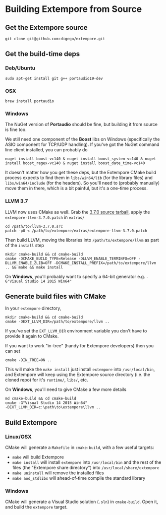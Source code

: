 # Building Extempore from Source

## Get the Extempore source

```
git clone git@github.com:digego/extempore.git
```

## Get the build-time deps

### Deb/Ubuntu

```
sudo apt-get install git g++ portaudio19-dev
```

### OSX

```
brew install portaudio
```

### Windows

The NuGet version of **Portaudio** should be fine, but building it
from source is fine too.

We still need one component of the **Boost** libs on Windows
(specifically the ASIO component for TCP/UDP handling). If you've got
the NuGet command line client installed, you can probably do

```
nuget install boost-vc140 & nuget install boost_system-vc140 & nuget install boost_regex-vc140 & nuget install boost_date_time-vc140
```

It doesn't matter how you get these deps, but the Extempore CMake
build process expects to find them in `libs/win64/lib` (for the
library files) and `libs/win64/include` (for the headers). So you'll
need to (probably manually) move them in there, which is a bit
painful, but it's a one-time process.

### LLVM 3.7

LLVM now uses CMake as well. Grab the
[3.7.0 source tarball](http://llvm.org/releases/download.html#3.7.0),
apply the `extempore-llvm-3.7.0.patch` in `extras/`

```
cd /path/to/llvm-3.7.0.src
patch -p0 < /path/to/extempore/extras/extempore-llvm-3.7.0.patch
```

Then build LLVM, moving the libraries into
`/path/to/extempore/llvm` as part of the `install` step

```
mkdir cmake-build && cd cmake-build
cmake -DCMAKE_BUILD_TYPE=Release -DLLVM_ENABLE_TERMINFO=OFF -DLLVM_ENABLE_ZLIB=OFF -DCMAKE_INSTALL_PREFIX=/path/to/extempore/llvm .. && make && make install
```

On **Windows**, you'll probably want to specify a 64-bit generator e.g.
`-G"Visual Studio 14 2015 Win64"`

## Generate build files with CMake

In your `extempore` directory,

```
mkdir cmake-build && cd cmake-build
cmake -DEXT_LLVM_DIR=/path/to/extempore/llvm ..
```

If you've set the `EXT_LLVM_DIR` environment variable you don't have
to provide it again to CMake.

If you want to work "in-tree" (handy for Extempore developers) then
you can set

```
cmake -DIN_TREE=ON ..
```

This will make the `make install` just install `extempore` into
`/usr/local/bin`, and Extempore will keep using the Extempore source
directory (i.e. the cloned repo) for it's `runtime/`, `libs/`, etc.

On **Windows**, you'll need to give CMake a few more details

```
md cmake-build && cd cmake-build
cmake -G"Visual Studio 14 2015 Win64"
-DEXT_LLVM_DIR=c:\path\to\extempore\llvm ..
```

## Build Extempore

### Linux/OSX

CMake will generate a `Makefile` in `cmake-build`, with a few useful
targets:

- `make` will build Extempore
- `make install` will install `extempore` into `/usr/local/bin` and
  the rest of the files (the "Extempore share directory") into
  `/usr/local/share/extempore`
- `make uninstall` will remove the installed files
- `make aod_stdlibs` will ahead-of-time compile the standard library

### Windows

CMake will generate a Visual Studio solution (`.sln`) in
`cmake-build`.  Open it, and build the `extempore` target.
